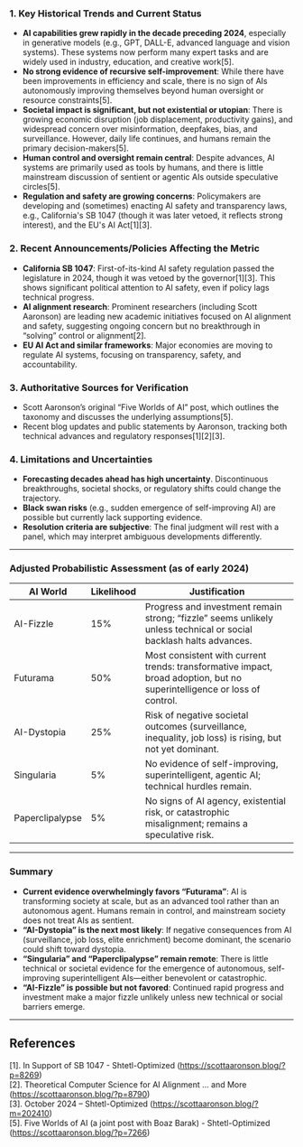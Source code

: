 ### 1. Key Historical Trends and Current Status

- **AI capabilities grew rapidly in the decade preceding 2024**, especially in generative models (e.g., GPT, DALL-E, advanced language and vision systems). These systems now perform many expert tasks and are widely used in industry, education, and creative work[5].
- **No strong evidence of recursive self-improvement**: While there have been improvements in efficiency and scale, there is no sign of AIs autonomously improving themselves beyond human oversight or resource constraints[5].
- **Societal impact is significant, but not existential or utopian**: There is growing economic disruption (job displacement, productivity gains), and widespread concern over misinformation, deepfakes, bias, and surveillance. However, daily life continues, and humans remain the primary decision-makers[5].
- **Human control and oversight remain central**: Despite advances, AI systems are primarily used as tools by humans, and there is little mainstream discussion of sentient or agentic AIs outside speculative circles[5].
- **Regulation and safety are growing concerns**: Policymakers are developing and (sometimes) enacting AI safety and transparency laws, e.g., California's SB 1047 (though it was later vetoed, it reflects strong interest), and the EU's AI Act[1][3].

### 2. Recent Announcements/Policies Affecting the Metric

- **California SB 1047**: First-of-its-kind AI safety regulation passed the legislature in 2024, though it was vetoed by the governor[1][3]. This shows significant political attention to AI safety, even if policy lags technical progress.
- **AI alignment research**: Prominent researchers (including Scott Aaronson) are leading new academic initiatives focused on AI alignment and safety, suggesting ongoing concern but no breakthrough in “solving” control or alignment[2].
- **EU AI Act and similar frameworks**: Major economies are moving to regulate AI systems, focusing on transparency, safety, and accountability.

### 3. Authoritative Sources for Verification

- Scott Aaronson’s original “Five Worlds of AI” post, which outlines the taxonomy and discusses the underlying assumptions[5].
- Recent blog updates and public statements by Aaronson, tracking both technical advances and regulatory responses[1][2][3].

### 4. Limitations and Uncertainties

- **Forecasting decades ahead has high uncertainty**. Discontinuous breakthroughs, societal shocks, or regulatory shifts could change the trajectory.
- **Black swan risks** (e.g., sudden emergence of self-improving AI) are possible but currently lack supporting evidence.
- **Resolution criteria are subjective**: The final judgment will rest with a panel, which may interpret ambiguous developments differently.

---

### Adjusted Probabilistic Assessment (as of early 2024)

| AI World         | Likelihood | Justification                                                                                      |
|------------------|------------|---------------------------------------------------------------------------------------------------|
| AI-Fizzle        | 15%        | Progress and investment remain strong; “fizzle” seems unlikely unless technical or social backlash halts advances. |
| Futurama         | 50%        | Most consistent with current trends: transformative impact, broad adoption, but no superintelligence or loss of control. |
| AI-Dystopia      | 25%        | Risk of negative societal outcomes (surveillance, inequality, job loss) is rising, but not yet dominant. |
| Singularia       | 5%         | No evidence of self-improving, superintelligent, agentic AI; technical hurdles remain.             |
| Paperclipalypse  | 5%         | No signs of AI agency, existential risk, or catastrophic misalignment; remains a speculative risk.  |

---

### Summary

- **Current evidence overwhelmingly favors “Futurama”**: AI is transforming society at scale, but as an advanced tool rather than an autonomous agent. Humans remain in control, and mainstream society does not treat AIs as sentient.
- **“AI-Dystopia” is the next most likely**: If negative consequences from AI (surveillance, job loss, elite enrichment) become dominant, the scenario could shift toward dystopia.
- **“Singularia” and “Paperclipalypse” remain remote**: There is little technical or societal evidence for the emergence of autonomous, self-improving superintelligent AIs—either benevolent or catastrophic.
- **“AI-Fizzle” is possible but not favored**: Continued rapid progress and investment make a major fizzle unlikely unless new technical or social barriers emerge.

---

## References

[1]. In Support of SB 1047 - Shtetl-Optimized (https://scottaaronson.blog/?p=8269)  
[2]. Theoretical Computer Science for AI Alignment … and More (https://scottaaronson.blog/?p=8790)  
[3]. October 2024 – Shtetl-Optimized (https://scottaaronson.blog/?m=202410)  
[5]. Five Worlds of AI (a joint post with Boaz Barak) - Shtetl-Optimized (https://scottaaronson.blog/?p=7266)
